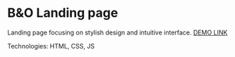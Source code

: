 # B&O Landing page

Landing page focusing on stylish design and intuitive interface. [DEMO LINK](https://denlubn.github.io/layout_landing-page/)

Technologies: HTML, CSS, JS
